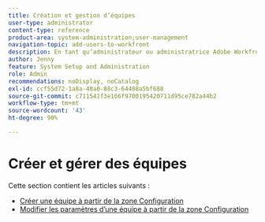 ```yaml
---
title: Création et gestion d’équipes
user-type: administrator
content-type: reference
product-area: system-administration;user-management
navigation-topic: add-users-to-workfront
description: En tant qu’administrateur ou administratrice Adobe Workfront, vous pouvez créer une équipe à partir de la zone Configuration.
author: Jenny
feature: System Setup and Administration
role: Admin
recommendations: noDisplay, noCatalog
exl-id: ccf55d72-1a8a-48a0-88c3-64408a5bf688
source-git-commit: c711541f3e166f9700195420711d95ce782a44b2
workflow-type: tm+mt
source-wordcount: '43'
ht-degree: 90%

---
```


# Créer et gérer des équipes

Cette section contient les articles suivants :

* [Créer une équipe à partir de la zone Configuration](../../../administration-and-setup/add-users/create-and-manage-teams/create-a-team-from-setup.md)
* [Modifier les paramètres d’une équipe à partir de la zone Configuration](../../../administration-and-setup/add-users/create-and-manage-teams/edit-team-settings-from-setup.md)
